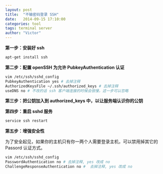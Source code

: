 ```yaml
---
layout: post
title:  "不输密码登录 SSH"
date:   2014-09-15 17:10:00
categories: tool
tags: terminal server
author: "Victor"
---
```


**第一步：安装好 ssh**

```bash
apt-get install ssh
```

**第二步：配置 openSSH 为允许 PubkeyAuthentication 认证**

```bash
vim /etc/ssh/sshd_config
PubkeyAuthentication yes # 去掉注释
AuthorizedKeysFile ~/.ssh/authorized_keys # 去掉注释
useDNS no # 不改的话 ssh 客户端连接的时候会很慢，这一步可以忽略
```
**第三步：把公钥加入到 authorized_keys 中，以让服务端认识你的公钥**

**第四步：重启 sshd 服务**

```bash
service ssh restart
```

**第五步：增强安全性**

为了安全起见，如果你的主机只有你一两个人需要登录主机，可以禁用掉其它的 Passord 认证方式。

```bash
vim /etc/ssh/sshd_config
PasswordAuthentication no # 去掉注释, yes 改成 no
ChallengeResponseAuthentication no #  去掉注释, yes 改成 no
```
